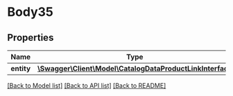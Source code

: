 # Body35

## Properties
Name | Type | Description | Notes
------------ | ------------- | ------------- | -------------
**entity** | [**\Swagger\Client\Model\CatalogDataProductLinkInterface**](CatalogDataProductLinkInterface.md) |  | 

[[Back to Model list]](../README.md#documentation-for-models) [[Back to API list]](../README.md#documentation-for-api-endpoints) [[Back to README]](../README.md)



